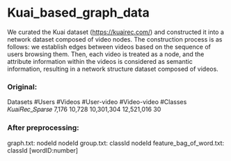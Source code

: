 # Kuai_based_graph_data

We curated the Kuai dataset (https://kuairec.com/) and constructed it into a network dataset composed of video nodes. The construction process is as follows: we establish edges between videos based on the sequence of users browsing them. Then, each video is treated as a node, and the attribute information within the videos is considered as semantic information, resulting in a network structure dataset composed of videos.


### Original:
Datasets       #Users   #Videos   #User-video   #Video-video  #Classes 
𝐾𝑢𝑎𝑖𝑅𝑒𝑐_𝑆𝑝𝑎𝑟𝑠𝑒  7,176    10,728     10,301,304    12,521,016   30 

### After preprocessing:
graph.txt: nodeId nodeId
group.txt: classId nodeId
feature_bag_of_word.txt: classId [wordID:number]


